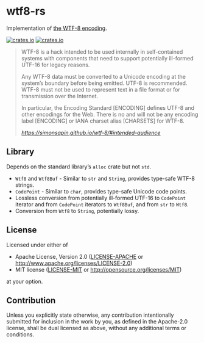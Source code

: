# wtf8-rs

Implementation of [the WTF-8 encoding](https://simonsapin.github.io/wtf-8/).

[![crates.io](https://img.shields.io/crates/v/wtf8-rs.svg)](https://crates.io/crates/wtf8-rs) [![crates.io](https://docs.rs/wtf8-rs/badge.svg)](https://docs.rs/wtf8-rs)

> WTF-8 is a hack intended to be used internally in self-contained systems with components that need to support potentially ill-formed UTF-16 for legacy reasons.
>
>Any WTF-8 data must be converted to a Unicode encoding at the system’s boundary before being emitted. UTF-8 is recommended. WTF-8 must not be used to represent text in a file format or for transmission over the Internet.
>
>In particular, the Encoding Standard [ENCODING] defines UTF-8 and other encodings for the Web. There is no and will not be any encoding label [ENCODING] or IANA charset alias [CHARSETS] for WTF-8.
>
> <cite>https://simonsapin.github.io/wtf-8/#intended-audience</cite>

## Library

Depends on the standard library’s `alloc` crate but not `std`.

* `Wtf8` and `Wtf8Buf` - Similar to `str` and `String`, provides type-safe WTF-8 strings.
* `CodePoint` - Similar to `char`, provides type-safe Unicode code points.
* Lossless conversion from potentially ill-formed UTF-16 to `CodePoint` iterator and from `CodePoint` iterators to `Wtf8Buf`, and from `str` to `Wtf8`.
* Conversion from `Wtf8` to `String`, potentially lossy.

## License

Licensed under either of

 * Apache License, Version 2.0
   ([LICENSE-APACHE](LICENSE-APACHE) or http://www.apache.org/licenses/LICENSE-2.0)
 * MIT license
   ([LICENSE-MIT](LICENSE-MIT) or http://opensource.org/licenses/MIT)

at your option.

## Contribution

Unless you explicitly state otherwise, any contribution intentionally submitted
for inclusion in the work by you, as defined in the Apache-2.0 license, shall be
dual licensed as above, without any additional terms or conditions.
